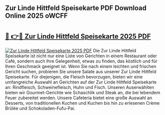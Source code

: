 ## Zur Linde Hittfeld Speisekarte PDF Download Online 2025 oWCFF

# <h2><a href="http://gc928kx.nevu.top/?p=Zur+Linde+Hittfeld+Speisekarte">🔗 👉🔴 Zur Linde Hittfeld Speisekarte 2025 PDF</a></h2>

[![Zur Linde Hittfeld Speisekarte 2025 PDF](https://i.imgur.com/dBaPXMq.png)](http://gc928kx.nevu.top/?p=Zur+Linde+Hittfeld+Speisekarte)
Die Zur Linde Hittfeld Speisekarte ist nicht nur eine Liste von Gerichten in einem Restaurant oder Café, sondern auch Ihre Gelegenheit, etwas zu finden, das köstlich und für Ihren Geschmack geeignet ist. Wenn Sie nach einem leichten und frischen Gericht suchen, probieren Sie unsere Salate aus unserer Zur Linde Hittfeld Speisekarte. Für diejenigen, die Fleisch bevorzugen, bieten wir eine umfangreiche Auswahl an Gerichten auf der Zur Linde Hittfeld Speisekarte an: Rindfleisch, Schweinefleisch, Huhn und Fisch. Unseren Auserwählten bieten wir Gourmet-Gerichte wie Schaschlik und Steak an, die bei lebendem Feuer zubereitet werden. Unsere Cafeteria bietet eine große Auswahl an Desserts, von traditionellen Kuchen und Kuchen bis hin zu erlesenen Crème Brûlée und Schokoladen-Fufu-Pai.
